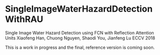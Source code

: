 # SingleImageWaterHazardDetectionWithRAU
Single Image Water Hazard Detection using FCN with Reflection Attention Units
Xiaofeng Han, Chuong Nguyen, Shaodi You, Jianfeng Lu
ECCV 2018

This is a work in progress and the final, reference version is coming soon. 
